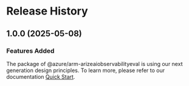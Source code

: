 # Release History
    
## 1.0.0 (2025-05-08)

### Features Added

The package of @azure/arm-arizeaiobservabilityeval is using our next generation design principles. To learn more, please refer to our documentation [Quick Start](https://aka.ms/azsdk/js/mgmt/quickstart).
